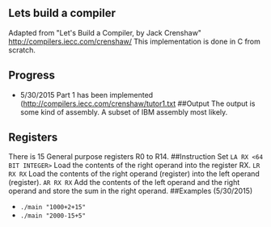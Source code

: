 ## Lets build a compiler
Adapted from "Let's Build a Compiler, by Jack Crenshaw" http://compilers.iecc.com/crenshaw/ 
This implementation is done in C from scratch.
## Progress
- 5/30/2015 Part 1 has been implemented (http://compilers.iecc.com/crenshaw/tutor1.txt
##Output
The output is some kind of assembly. A subset of IBM assembly most likely.
## Registers
There is 15 General purpose registers R0 to R14.
##Instruction Set
`LA RX <64 BIT INTEGER>`
Load the contents of the right operand into the register RX.
`LR RX RX`
Load the contents of the right operand (register) into the left operand (register).
`AR RX RX`
Add the contents of the left operand and the right operand and store the sum in 
the right operand.
##Examples (5/30/2015)
- `./main "1000+2+15"`
- `./main "2000-15+5"`


